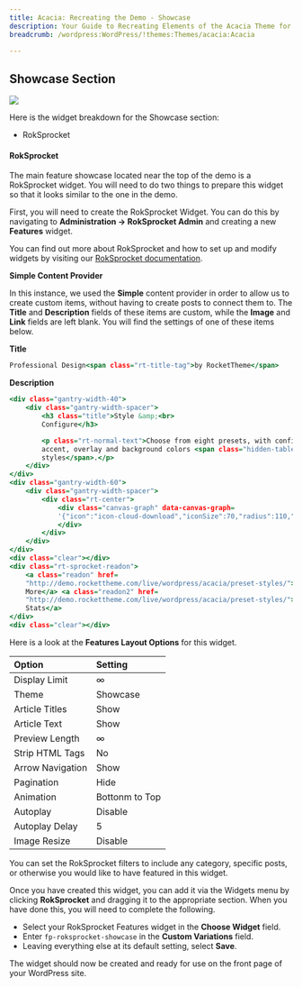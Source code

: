 ```yaml
---
title: Acacia: Recreating the Demo - Showcase
description: Your Guide to Recreating Elements of the Acacia Theme for WordPress
breadcrumb: /wordpress:WordPress/!themes:Themes/acacia:Acacia

---
```


Showcase Section
-----

![][demo]

Here is the widget breakdown for the Showcase section:

* RokSprocket

#### RokSprocket

The main feature showcase located near the top of the demo is a RokSprocket widget. You will need to do two things to prepare this widget so that it looks similar to the one in the demo.

First, you will need to create the RokSprocket Widget. You can do this by navigating to **Administration -> RokSprocket Admin** and creating a new **Features** widget.

You can find out more about RokSprocket and how to set up and modify widgets by visiting our [RokSprocket documentation][roksprocket].

**Simple Content Provider**

In this instance, we used the **Simple** content provider in order to allow us to create custom items, without having to create posts to connect them to. The **Title** and **Description** fields of these items are custom, while the **Image** and **Link** fields are left blank. You will find the settings of one of these items below.

**Title**

~~~ .html
Professional Design<span class="rt-title-tag">by RocketTheme</span>
~~~

**Description**

~~~ .html
<div class="gantry-width-40">
    <div class="gantry-width-spacer">
        <h3 class="title">Style &amp;<br>
        Configure</h3>

        <p class="rt-normal-text">Choose from eight presets, with configurable
        accent, overlay and background colors <span class="hidden-tablet">or
        styles</span>.</p>
    </div>
</div>
<div class="gantry-width-60">
    <div class="gantry-width-spacer">
        <div class="rt-center">
            <div class="canvas-graph" data-canvas-graph=
            '{"icon":"icon-cloud-download","iconSize":70,"radius":110,"size":30,"start":70,"text":true}'>
            </div>
        </div>
    </div>
</div>
<div class="clear"></div>
<div class="rt-sprocket-readon">
    <a class="readon" href=
    "http://demo.rockettheme.com/live/wordpress/acacia/preset-styles/">Read
    More</a> <a class="readon2" href=
    "http://demo.rockettheme.com/live/wordpress/acacia/preset-styles/">View
    Stats</a>
</div>
<div class="clear"></div>
~~~

Here is a look at the **Features Layout Options** for this widget.

| Option           | Setting        |  
| :--------------- | :------------- |  
| Display Limit    | ∞              |  
| Theme            | Showcase       |  
| Article Titles   | Show           |  
| Article Text     | Show           |  
| Preview Length   | ∞              |  
| Strip HTML Tags  | No             |  
| Arrow Navigation | Show           |  
| Pagination       | Hide           |  
| Animation        | Bottonm to Top |  
| Autoplay         | Disable        |  
| Autoplay Delay   | 5              |  
| Image Resize     | Disable        |  

You can set the RokSprocket filters to include any category, specific posts, or otherwise you would like to have featured in this widget.

Once you have created this widget, you can add it via the Widgets menu by clicking **RokSprocket** and dragging it to the appropriate section. When you have done this, you will need to complete the following.

* Select your RokSprocket Features widget in the **Choose Widget** field.
* Enter `fp-roksprocket-showcase` in the **Custom Variations** field.
* Leaving everything else at its default setting, select **Save**.

The widget should now be created and ready for use on the front page of your WordPress site.

[demo]: assets/demo_2.jpeg
[roksprocket]: ../../plugins/roksprocket/
